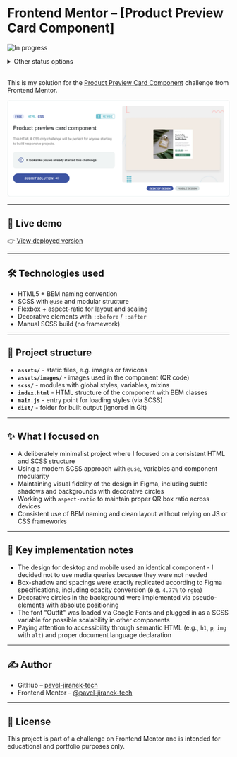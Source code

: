 # Frontend Mentor – [Product Preview Card Component]

![In progress](https://img.shields.io/badge/status-🟡%20in%20progress-yellow)

<details>
  <summary>Other status options</summary>
  
- ![Not started](https://img.shields.io/badge/status-🔴%20not%20started-red)
- ![In progress](https://img.shields.io/badge/status-🟡%20in%20progress-yellow)
- ![Testing](https://img.shields.io/badge/status-🧪%20testing-blue)
- ![Deployed](https://img.shields.io/badge/status-🚀%20deployed-brightgreen)
- ![Refactoring](https://img.shields.io/badge/status-♻️%20refactoring-lightgrey)
- ![Done](https://img.shields.io/badge/status-🟢%20done-green)
</details>
<br />

This is my solution for the [Product Preview Card Component](https://www.frontendmentor.io/challenges/product-preview-card-component-GO7UmttRfa) challenge from Frontend Mentor.

![Screenshot](./assets/images/screenshot.png)

---

## 🔗 Live demo

👉 [View deployed version](https://my-demo.netlify.app)

---

## 🛠 Technologies used

- HTML5 + BEM naming convention
- SCSS with `@use` and modular structure
- Flexbox + aspect-ratio for layout and scaling
- Decorative elements with `::before` / `::after`
- Manual SCSS build (no framework)

---

## 📁 Project structure

- **`assets/`** - static files, e.g. images or favicons
- **`assets/images/`** - images used in the component (QR code)
- **`scss/`** - modules with global styles, variables, mixins
- **`index.html`** - HTML structure of the component with BEM classes
- **`main.js`** - entry point for loading styles (via SCSS)
- **`dist/`** - folder for built output (ignored in Git)

---

## ✨ What I focused on

- A deliberately minimalist project where I focused on a consistent HTML and SCSS structure
- Using a modern SCSS approach with `@use`, variables and component modularity
- Maintaining visual fidelity of the design in Figma, including subtle shadows and backgrounds with decorative circles
- Working with `aspect-ratio` to maintain proper QR box ratio across devices
- Consistent use of BEM naming and clean layout without relying on JS or CSS frameworks

---

## 🧠 Key implementation notes

- The design for desktop and mobile used an identical component - I decided not to use media queries because they were not needed
- Box-shadow and spacings were exactly replicated according to Figma specifications, including opacity conversion (e.g. `4.77%` to `rgba`)
- Decorative circles in the background were implemented via pseudo-elements with absolute positioning
- The font "Outfit" was loaded via Google Fonts and plugged in as a SCSS variable for possible scalability in other components
- Paying attention to accessibility through semantic HTML (e.g., `h1`, `p`, `img` with `alt`) and proper document language declaration

---

## ✍️ Author

- GitHub – [pavel-jiranek-tech](https://github.com/pavel-jiranek-tech)
- Frontend Mentor – [@pavel-jiranek-tech](https://www.frontendmentor.io/profile/pavel-jiranek-tech)

---

## 📝 License

This project is part of a challenge on Frontend Mentor and is intended for educational and portfolio purposes only.
